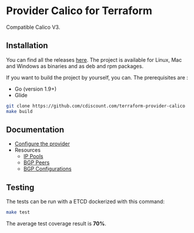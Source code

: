 # Provider Calico for Terraform

Compatible Calico V3.

## Installation
You can find all the releases [here](https://github.com/cdiscount/terraform-provider-calico/releases). The project is available for Linux, Mac and Windows as binaries and as deb and rpm packages.

If you want to build the project by yourself, you can. The prerequisites are :

* Go (version 1.9+)
* Glide

```bash
git clone https://github.com/cdiscount.com/terraform-provider-calico
make build
```

## Documentation

* [Configure the provider](docs/provider.md)
* Resources
  * [IP Pools](docs/ippools.md)
  * [BGP Peers](docs/bgppeers.md)
  * [BGP Configurations](docs/bgpconfigurations.md)

## Testing
The tests can be run with a ETCD dockerized with this command:

```bash
make test
```

The average test coverage result is **70%**.